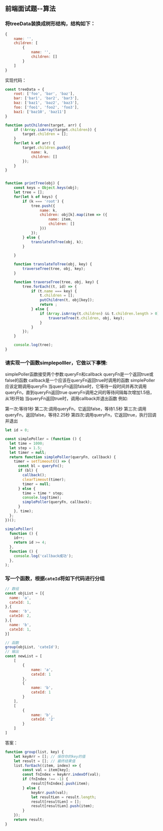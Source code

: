 ## 前端面试题--算法

### 将treeData装换成树形结构，结构如下：

```js
{
    name: '',
    children: [
        {
            name: '',
            children: []
        }
    ]
}
```

实现代码：

```js
const treeData = {
    root: ['foo', 'bar', 'baz'],
    bar: ['bar1', 'bar2', 'bar3'],
    baz: ['baz1', 'baz2', 'baz3'],
    foo: ['foo1', 'foo2', 'foo3'],
    baz1: ['baz10', 'baz11']
}

function putChildren(target, arr) {
    if (!Array.isArray(target.children)) {
        target.children = [];
    }
    for(let k of arr) {
        target.children.push({
            name: k,
            children: []
        });
    }
}


function printTree(obj) {
    const keys = Object.keys(obj);
    let tree = [];
    for(let k of keys) {
        if (k === 'root') {
            tree.push({
                name: k,
                children: obj[k].map(item => ({
                    name: item,
                    children: []
                }))
            });
        } else {
            translateToTree(obj, k);
        }
        
    }

    function translateToTree(obj, key) {
        traverseTree(tree, obj, key);
    }

    function traverseTree(tree, obj, key) {
        tree.forEach((t, id) => {
            if (t.name === key) {
                t.children = [];
                putChildren(t, obj[key]);
                return ;
            } else {
                if (Array.isArray(t.children) && t.children.length > 0) {
                    traverseTree(t.children, obj, key);
                }
            }
        });
    }

    console.log(tree);
}
```



### 请实现一个函数simplepolller，它做以下事情: 

simplePoller函数接受两个参数:queryFn和callback 
queryFn是一个返回true或false的函数 
callback是一个应该在queryFn返回true时调用的函数 
simplePoller应该定期调用queryFn 
当queryFn返回false时，它等待一段时间并再次调用queryFn，直到queryFn返回true 
queryFn调用之间的等待间隔每次增加1.5倍，从1秒开始 
当queryFn返回true时，调用callback并退出函数 
例如: 

第一次:等待1秒 
第二次:调用queryFn，它返回false，等待1.5秒 
第三次:调用queryFn，返回false，等待2.25秒 
第四次:调用queryFn，它返回true，执行回调并退出

```js
let id = 0;

const simplePoller = (function () {
  let time = 1000;
  let step = 1.5;
  let timer = null;
  return function simplePoller(queryFn, callback) {
    timer = setTimeout(() => {
      const bl = queryFn();
      if (bl) {
        callback();
        clearTimeout(timer);
        timer = null;
      } else {
        time = time * step;
        console.log(time);
        simplePoller(queryFn, callback);
      }
    }, time);
  };
})();

simplePoller(
  function () {
    id++;
    return id >= 4;
  },
  function () {
    console.log('callback成功');
  },
);

```



### 写一个函数，根据`cateId`将如下代码进行分组

```js
// 数组
const objList = [{
  name: 'a',
  cateId: 1,
},{
  name: 'b',
  cateId: 2,
},{
  name: 'b',
  cateId: 1,
}]

// 函数
group(objList, 'cateId');
// 输出
const newList = [
    [
        {
            name: 'a',
            cateId: 1
        },
        {
            name: 'b',
            cateId: 1
        }
    ],
    [
        {
            name: 'b',
            cateId: '2'
        }
    ]
]
```

答案：

```js
function group(list, key) {
    let keyArr = []; // 保存你的key的值
    let result = []; // 最终结果值
    list.forEach((item, index) => {
        const val = item[key];
        const fnIndex = keyArr.indexOf(val);
        if (fnIndex !== -1) {
            result[fnIndex].push(item);
        } else {
            keyArr.push(val);
            let resultLen = result.length;
            result[resultLen] = [];
            result[resultLen].push(item);
        }
    });
    return result;
}
```


